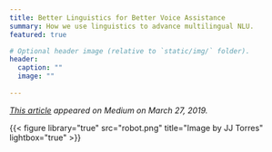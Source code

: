 ```yaml
---
title: Better Linguistics for Better Voice Assistance
summary: How we use linguistics to advance multilingual NLU.
featured: true

# Optional header image (relative to `static/img/` folder).
header:
  caption: ""
  image: ""
  
---
```


_[This article](https://medium.com/mosaix/better-linguistics-for-better-voice-assistance-db1402dccb58) appeared on Medium on March 27, 2019._

{{< figure library="true" src="robot.png" title="Image by JJ Torres" lightbox="true" >}}
